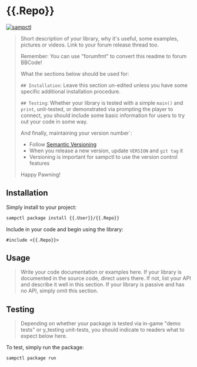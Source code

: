 # {{.Repo}}

[![sampctl](https://shields.southcla.ws/badge/sampctl-{{.RepoEscaped}}-2f2f2f.svg?style=for-the-badge)](https://github.com/{{.User}}/{{.Repo}})

> Short description of your library, why it's useful, some examples, pictures or
> videos. Link to your forum release thread too.
>
> Remember: You can use "forumfmt" to convert this readme to forum BBCode!
>
> What the sections below should be used for:
>
> `## Installation`: Leave this section un-edited unless you have some specific
> additional installation procedure.
>
> `## Testing`: Whether your library is tested with a simple `main()` and
> `print`, unit-tested, or demonstrated via prompting the player to connect, you
> should include some basic information for users to try out your code in some
> way.
>
> And finally, maintaining your version number`:
>
> * Follow [Semantic Versioning](https://semver.org/)
> * When you release a new version, update `VERSION` and `git tag` it
> * Versioning is important for sampctl to use the version control features
>
> Happy Pawning!

## Installation

Simply install to your project:

```bash
sampctl package install {{.User}}/{{.Repo}}
```

Include in your code and begin using the library:

```pawn
#include <{{.Repo}}>
```

## Usage

> Write your code documentation or examples here. If your library is documented
> in the source code, direct users there. If not, list your API and describe it
> well in this section. If your library is passive and has no API, simply omit
> this section.

## Testing

> Depending on whether your package is tested via in-game "demo tests" or
> y_testing unit-tests, you should indicate to readers what to expect below
> here.

To test, simply run the package:

```bash
sampctl package run
```
